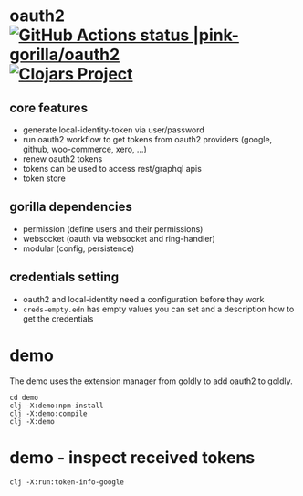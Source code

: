 # oauth2 [![GitHub Actions status |pink-gorilla/oauth2](https://github.com/pink-gorilla/oauth2/workflows/CI/badge.svg)](https://github.com/pink-gorilla/oauth2/actions?workflow=CI)[![Clojars Project](https://img.shields.io/clojars/v/org.pinkgorilla/oauth2.svg)](https://clojars.org/org.pinkgorilla/oauth2)


## core features
- generate local-identity-token via user/password
- run oauth2 workflow to get tokens from oauth2 providers (google, github, woo-commerce, xero, ...)
- renew oauth2 tokens
- tokens can be used to access rest/graphql apis
- token store

## gorilla dependencies
- permission (define users and their permissions)
- websocket (oauth via websocket and ring-handler)
- modular (config, persistence)

## credentials setting
- oauth2 and local-identity need a configuration before they work
- `creds-empty.edn` has empty values you can set and a description how to get the credentials


# demo

The demo uses the extension manager from goldly to add oauth2 to goldly.

```
cd demo
clj -X:demo:npm-install
clj -X:demo:compile
clj -X:demo
```

# demo - inspect received tokens
```
clj -X:run:token-info-google

```